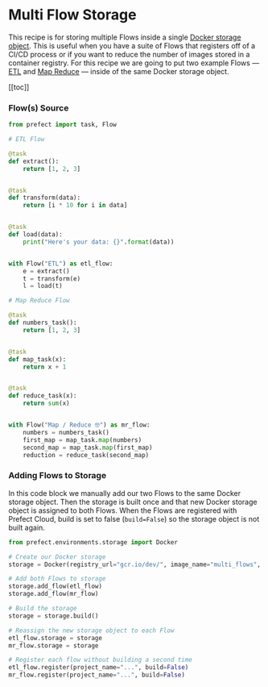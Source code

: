 
# Multi Flow Storage

This recipe is for storing multiple Flows inside a single [Docker storage object](/api/latest/environments/storage.html#docker). This is useful when you have a suite of Flows that registers off of a CI/CD process or if you want to reduce the number of images stored in a container registry. For this recipe we are going to put two example Flows — [ETL](/core/examples/etl.html) and [Map Reduce](/core/examples/map_reduce.html) — inside of the same Docker storage object.

[[toc]]

### Flow(s) Source

```python
from prefect import task, Flow

# ETL Flow

@task
def extract():
    return [1, 2, 3]


@task
def transform(data):
    return [i * 10 for i in data]


@task
def load(data):
    print("Here's your data: {}".format(data))


with Flow("ETL") as etl_flow:
    e = extract()
    t = transform(e)
    l = load(t)

# Map Reduce Flow

@task
def numbers_task():
    return [1, 2, 3]


@task
def map_task(x):
    return x + 1


@task
def reduce_task(x):
    return sum(x)


with Flow("Map / Reduce 🤓") as mr_flow:
    numbers = numbers_task()
    first_map = map_task.map(numbers)
    second_map = map_task.map(first_map)
    reduction = reduce_task(second_map)
```

### Adding Flows to Storage

In this code block we manually add our two Flows to the same Docker storage object. Then the storage is built once and that new Docker storage object is assigned to both Flows. When the Flows are registered with Prefect Cloud, build is set to false (`build=False`) so the storage object is not built again.

```python
from prefect.environments.storage import Docker

# Create our Docker storage
storage = Docker(registry_url="gcr.io/dev/", image_name="multi_flows", image_tag="0.1.0")

# Add both Flows to storage
storage.add_flow(etl_flow)
storage.add_flow(mr_flow)

# Build the storage
storage = storage.build()

# Reassign the new storage object to each Flow
etl_flow.storage = storage
mr_flow.storage = storage

# Register each flow without building a second time
etl_flow.register(project_name="...", build=False)
mr_flow.register(project_name="...", build=False)
```
